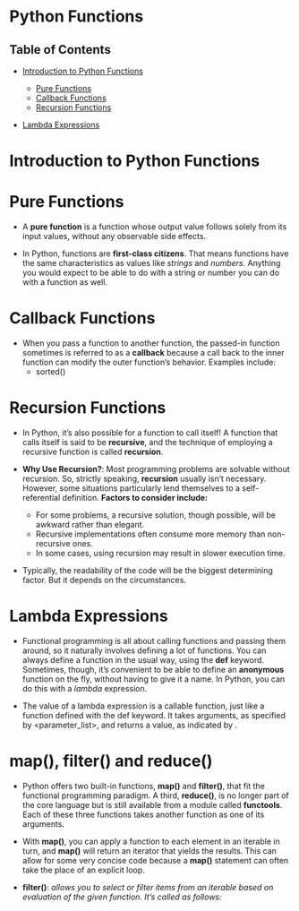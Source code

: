 # Python Functions

## Table of Contents
- [Introduction to Python Functions](#Introduction-to-Python-Functions)
    - [Pure Functions](#Pure-Functions)
    - [Callback Functions](#Callback-Functions)
    - [Recursion Functions](#Recursion-Functions)

- [Lambda Expressions](#Lambda-Expressions)

# Introduction to Python Functions

# Pure Functions
* A __pure function__ is a function whose output value follows solely from its input values, without any observable side effects.

* In Python, functions are __first-class citizens__. That means functions have the same characteristics as values like _strings_ and _numbers_. Anything you would expect to be able to do with a string or number you can do with a function as well.

# Callback Functions
* When you pass a function to another function, the passed-in function sometimes is referred to as a __callback__ because a call back to the inner function can modify the outer function’s behavior. Examples include:
    * sorted()

# Recursion Functions
* In Python, it’s also possible for a function to call itself! A function that calls itself is said to be __recursive__, and the technique of employing a recursive function is called __recursion__.

* __Why Use Recursion?__: Most programming problems are solvable without recursion. So, strictly speaking, __recursion__ usually isn’t necessary. However, some situations particularly lend themselves to a self-referential definition. __Factors to consider include:__
    * For some problems, a recursive solution, though possible, will be awkward rather than elegant.
    * Recursive implementations often consume more memory than non-recursive ones.
    * In some cases, using recursion may result in slower execution time.

* Typically, the readability of the code will be the biggest determining factor. But it depends on the circumstances.

# Lambda Expressions
* Functional programming is all about calling functions and passing them around, so it naturally involves defining a lot of functions. You can always define a function in the usual way, using the __def__ keyword. Sometimes, though, it’s convenient to be able to define an __anonymous__ function on the fly, without having to give it a name. In Python, you can do this with a _lambda_ expression.

* The value of a lambda expression is a callable function, just like a function defined with the def keyword. It takes arguments, as specified by <parameter_list>, and returns a value, as indicated by <expression>.

# map(), filter() and reduce()
* Python offers two built-in functions, __map()__ and __filter()__, that fit the functional programming paradigm. A third, __reduce()__, is no longer part of the core language but is still available from a module called __functools__. Each of these three functions takes another function as one of its arguments.

* With __map()__, you can apply a function to each element in an iterable in turn, and __map()__ will return an iterator that yields the results. This can allow for some very concise code because a __map()__ statement can often take the place of an explicit loop.

* __filter()__: _allows you to select or filter items from an iterable based on evaluation of the given function. It’s called as follows:_
